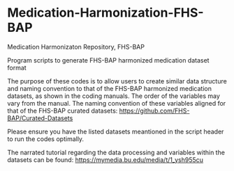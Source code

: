 # Medication-Harmonization-FHS-BAP
Medication Harmonizaton Repository, FHS-BAP

Program scripts to generate FHS-BAP harmonized medication dataset format

The purpose of these codes is to allow users to create similar data structure and naming convention to that of the FHS-BAP harmonized medication datasets, as shown in the coding manuals. The order of the variables may vary from the manual. The naming convention of these variables aligned for that of the FHS-BAP curated datasets: https://github.com/FHS-BAP/Curated-Datasets 

Please ensure you have the listed datasets meantioned in the script header to run the codes optimally.

The narrated tutorial regarding the data processing and variables within the datasets can be found: https://mymedia.bu.edu/media/t/1_ysh955cu 
